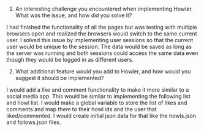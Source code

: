 1. An interesting challenge you encountered when implementing Howler. What was the issue, and how did you solve it?

I had finished the functionality of all the pages but was testing with multiple browsers open and realized the browsers would switch to the same current user. I solved this issue by implementing user sessions so that the current user would be unique to the session. The data would be saved as long as the server was running and both sessions could access the same data even though they would be logged in as different users.

2. What additional feature would you add to Howler, and how would you suggest it should be implemented?

I would add a like and comment functionality to make it more similar to a social media app. This would be similar to implementing the following list and howl list. I would make a global variable to store the list of likes and comments and map them to their howl ids and the user that liked/commented. I would create initial json data for that like the howls.json and follows.json files.

